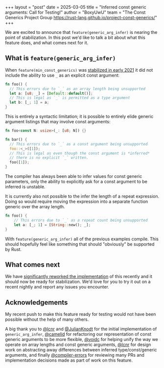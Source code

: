 +++
layout = "post"
date = 2025-03-05
title = "Inferred const generic arguments: Call for Testing!"
author = "BoxyUwU"
team = "The Const Generics Project Group <https://rust-lang.github.io/project-const-generics/>"
+++

We are excited to announce that `feature(generic_arg_infer)` is nearing the point of stabilization. In this post we'd like to talk a bit about what this feature does, and what comes next for it.

## What is `feature(generic_arg_infer)`

When `feature(min_const_generics)` was [stabilized in early 2021](https://github.com/rust-lang/rust/pull/79135) it did not include the ability to use `_` as an explicit const argument:
```rust
fn foo() {
  // This errors due to `_` as an array length being unsupported
  let a: [u8; _] = [Default::default()];
  // This is legal as `_` is permitted as a type argument
  let b: [_; 1] = a;
}
```

This is entirely a syntactic limitation; it is possible to entirely elide generic argument listings that may involve const arguments:
```rust
fn foo<const N: usize>(_: [u8; N]) {}

fn bar() {
  // This errors due to `_` as a const argument being unsupported
  foo::<_>([1]);
  // This is legal as even though the const argument is *inferred*
  // there is no explicit `_` written.
  foo([1]);
}
```

The compiler has always been able to infer values for const generic parameters, only the ability to explicitly ask for a const argument to be inferred is unstable.

It is currently also not possible to the infer the length of a repeat expression. Doing so would require moving the expression into a separate function generic over the array length.

```rust
fn foo() {
    // This errors due to `_` as a repeat count being unsupported
    let a: [_; 1] = [String::new(); _];
}
```

With `feature(generic_arg_infer)` all of the previous examples compile. This should hopefully feel like something that should "obviously" be supported by Rust.

## What comes next

We have [significantly reworked the implementation](https://github.com/rust-lang/rust/pull/135272) of this recently and it should now be ready for stabilization. We'd love for you to try it out on a recent nightly and report any issues you encounter.

## Acknowledgements

My recent push to make this feature ready for testing would not have been possible without the help of many others.

A big thank you to [@lcnr][lcnr] and [@JulianKnodt][JulianKnodt] for the initial implementation of `generic_arg_infer`, [@camelid][camelid] for refactoring our representation of const generic arguments to be more flexible, [@voidc][voidc] for helping unify the way we operate on array lengths and const generic arguments, [@lcnr][lcnr] for design work on abstracting away differences between inferred type/const/generic arguments, and finally [@compiler-errors][compiler-errors] for reviewing many PRs and implementation decisions made as part of work on this feature.

[lcnr]: https://github.com/lcnr
[JulianKnodt]: https://github.com/JulianKnodt
[camelid]: https://github.com/camelid
[voidc]: https://github.com/voidc
[compiler-errors]: https://github.com/compiler-errors
